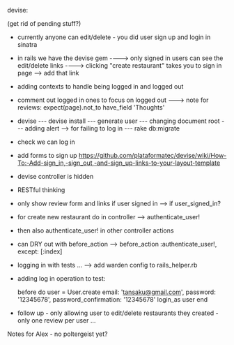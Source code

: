 devise:

(get rid of pending stuff?)
* currently anyone can edit/delete - you did user sign up and login in sinatra
* in rails we have the devise gem
----> only signed in users can see the edit/delete links
----> clicking "create restaurant" takes you to sign in page --> add that link

* adding contexts to handle being logged in and logged out
* comment out logged in ones to focus on logged out
---> note for reviews: expect(page).not_to have_field 'Thoughts'


* devise
--- devise install
--- generate user
--- changing document root
--- adding alert --> for failing to log in
--- rake db:migrate

* check we can log in 
* add forms to sign up https://github.com/plataformatec/devise/wiki/How-To:-Add-sign_in,-sign_out,-and-sign_up-links-to-your-layout-template
* devise controller is hidden 

* RESTful thinking
* only show review form and links if user signed in --> if user_signed_in?
* for create new restaurant do in controller --> authenticate_user!
* then also authenticate_user! in other controller actions
* can DRY out with before_action --> before_action :authenticate_user!, except: [:index]
* logging in with tests … --> add warden config to rails_helper.rb
* adding log in operation to test:

    before do
      user = User.create email: 'tansaku@gmail.com', password: '12345678', password_confirmation: '12345678'
      login_as user
    end

* follow up - only allowing user to edit/delete restaurants they created - only one review per user …

Notes for Alex - no poltergeist yet?
